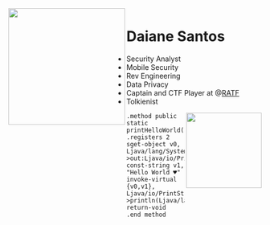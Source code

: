 <img align="left" height="232" src="https://user-images.githubusercontent.com/37185061/95494966-20243700-0975-11eb-84c8-cd4ac47809c1.png"/>

# Daiane Santos 

* Security Analyst 
* Mobile Security 
* Rev Engineering 
* Data Privacy 
* Captain and CTF Player at @[RATF](https://twitter.com/RATF_CTFTEAM)
* Tolkienist 

<img align="right" height="150" src="https://media.giphy.com/media/SwgDtzpB3XVVowp19v/giphy.gif"/>

    .method public static printHelloWorld()V
    .registers 2
    sget-object v0, Ljava/lang/System;->out:Ljava/io/PrintStream;
    const-string v1, "Hello World ♥"
    invoke-virtual {v0,v1}, Ljava/io/PrintStream;->println(Ljava/lang/String;)V
    return-void
    .end method

